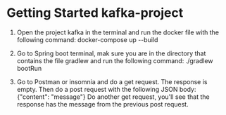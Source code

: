 # Getting Started kafka-project
 1. Open the project kafka in the terminal and run the docker file with the following command:
    docker-compose up --build

2. Go to Spring boot terminal, mak sure you are in the directory that contains the file gradlew and run the following command:
    ./gradlew bootRun 

3. Go to Postman or insomnia and do a get request. The response is empty.
    Then do a post request with the following JSON body: {"content": "message"}
    Do another get request, you'll see that the response has the message from the previous post request.
